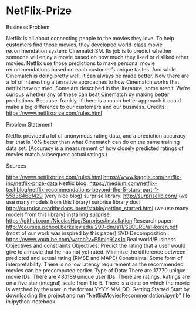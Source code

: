 # NetFlix-Prize

Business Problem 

Netflix is all about connecting people to the movies they love. To help customers find those movies, they developed world-class movie recommendation system: CinematchSM. Its job is to predict whether someone will enjoy a movie based on how much they liked or disliked other movies. Netflix use those predictions to make personal movie recommendations based on each customer’s unique tastes. And while Cinematch is doing pretty well, it can always be made better. Now there are a lot of interesting alternative approaches to how Cinematch works that netflix haven’t tried. Some are described in the literature, some aren’t. We’re curious whether any of these can beat Cinematch by making better predictions. Because, frankly, if there is a much better approach it could make a big difference to our customers and our business. Credits: https://www.netflixprize.com/rules.html

Problem Statement

Netflix provided a lot of anonymous rating data, and a prediction accuracy bar that is 10% better than what Cinematch can do on the same training data set. (Accuracy is a measurement of how closely predicted ratings of movies match subsequent actual ratings.)

Sources 

https://www.netflixprize.com/rules.html
https://www.kaggle.com/netflix-inc/netflix-prize-data
Netflix blog: https://medium.com/netflix-techblog/netflix-recommendations-beyond-the-5-stars-part-1-55838468f429 (very nice blog)
surprise library: http://surpriselib.com/ (we use many models from this library)
surprise library doc: http://surprise.readthedocs.io/en/stable/getting_started.html (we use many models from this library)
installing surprise: https://github.com/NicolasHug/Surprise#installation
Research paper: http://courses.ischool.berkeley.edu/i290-dm/s11/SECURE/a1-koren.pdf (most of our work was inspired by this paper)
SVD Decomposition : https://www.youtube.com/watch?v=P5mlg91as1c
Real world/Business Objectives and constraints 
Objectives:
Predict the rating that a user would give to a movie that he has not yet rated.
Minimize the difference between predicted and actual rating (RMSE and MAPE) 
Constraints:
Some form of interpretability.
There is no low latency requirement as the recommended movies can be precomputed earlier.
Type of Data:
There are 17770 unique movie IDs.
There are 480189 unique user IDs.
There are ratings. Ratings are on a five star (integral) scale from 1 to 5.
There is a date on which the movie is watched by the user in the format YYYY-MM-DD.
Getting Started
Start by downloading the project and run "NetflixMoviesRecommendation.ipynb" file in ipython-notebook.

